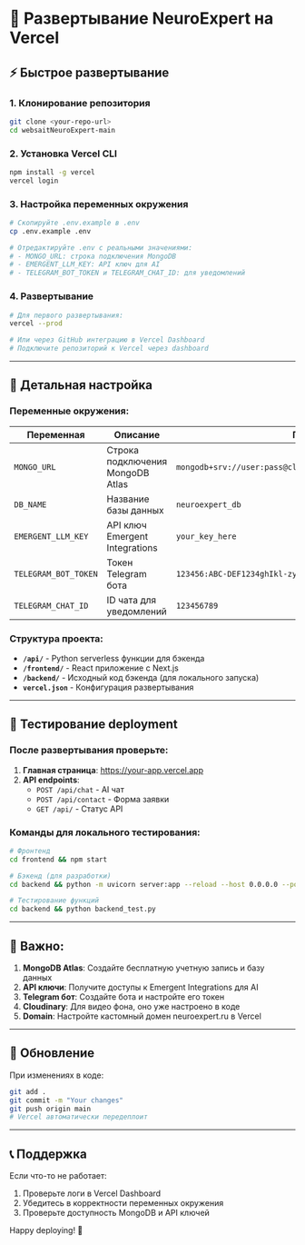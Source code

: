 # 🚀 Развертывание NeuroExpert на Vercel

## ⚡ Быстрое развертывание

### 1. Клонирование репозитория
```bash
git clone <your-repo-url>
cd websaitNeuroExpert-main
```

### 2. Установка Vercel CLI
```bash
npm install -g vercel
vercel login
```

### 3. Настройка переменных окружения
```bash
# Скопируйте .env.example в .env
cp .env.example .env

# Отредактируйте .env с реальными значениями:
# - MONGO_URL: строка подключения MongoDB
# - EMERGENT_LLM_KEY: API ключ для AI
# - TELEGRAM_BOT_TOKEN и TELEGRAM_CHAT_ID: для уведомлений
```

### 4. Развертывание
```bash
# Для первого развертывания:
vercel --prod

# Или через GitHub интеграцию в Vercel Dashboard
# Подключите репозиторий к Vercel через dashboard
```

---

## 🔧 Детальная настройка

### Переменные окружения:

| Переменная | Описание | Пример |
|------------|----------|---------|
| `MONGO_URL` | Строка подключения MongoDB Atlas | `mongodb+srv://user:pass@cluster.mongodb.net/neuroexpert_db` |
| `DB_NAME` | Название базы данных | `neuroexpert_db` |
| `EMERGENT_LLM_KEY` | API ключ Emergent Integrations | `your_key_here` |
| `TELEGRAM_BOT_TOKEN` | Токен Telegram бота | `123456:ABC-DEF1234ghIkl-zyx57W2v1u123ew11` |
| `TELEGRAM_CHAT_ID` | ID чата для уведомлений | `123456789` |

### Структура проекта:

- **`/api/`** - Python serverless функции для бэкенда
- **`/frontend/`** - React приложение с Next.js
- **`/backend/`** - Исходный код бэкенда (для локального запуска)
- **`vercel.json`** - Конфигурация развертывания

---

## 🧪 Тестирование deployment

### После развертывания проверьте:

1. **Главная страница**: https://your-app.vercel.app
2. **API endpoints**:
   - `POST /api/chat` - AI чат
   - `POST /api/contact` - Форма заявки
   - `GET /api/` - Статус API

### Команды для локального тестирования:

```bash
# Фронтенд
cd frontend && npm start

# Бэкенд (для разработки)
cd backend && python -m uvicorn server:app --reload --host 0.0.0.0 --port 8000

# Тестирование функций
cd backend && python backend_test.py
```

---

## 🚨 Важно:

1. **MongoDB Atlas**: Создайте бесплатную учетную запись и базу данных
2. **API ключи**: Получите доступы к Emergent Integrations для AI
3. **Telegram бот**: Создайте бота и настройте его токен
4. **Cloudinary**: Для видео фона, оно уже настроено в коде
5. **Domain**: Настройте кастомный домен neuroexpert.ru в Vercel

---

## 🔄 Обновление

При изменениях в коде:
```bash
git add .
git commit -m "Your changes"
git push origin main
# Vercel автоматически передеплоит
```

---

## 📞 Поддержка

Если что-то не работает:
1. Проверьте логи в Vercel Dashboard
2. Убедитесь в корректности переменных окружения
3. Проверьте доступность MongoDB и API ключей

Happy deploying! 🎉
